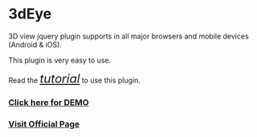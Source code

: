 3dEye
=====

3D view jquery plugin supports in all major browsers and mobile devices (Android & iOS).

This plugin is very easy to use.

Read the <font size="5"><em><a href="http://voidcanvas.com/3deye-js-a-plugin-to-create-360-degree-3d-panoramic-view-works-in-all-major-browsers-and-mobile-devices/">tutorial</a></em></font> to use this plugin.

<h3><a href="http://www.voidcanvas.com/demo/?art=http://voidcanvas.com/3deye-js-a-plugin-to-create-360-degree-3d-panoramic-view-works-in-all-major-browsers-and-mobile-devices&demoid=28823deye">Click here for DEMO</a></h3>

<h3><a href="http://voidcanvas.com/3deye/">Visit Official Page </a></h3>

